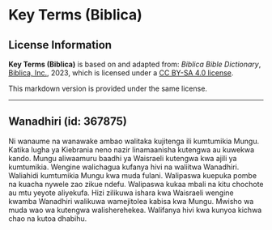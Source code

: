 # Key Terms (Biblica)

## License Information

**Key Terms (Biblica)** is based on and adapted from: _Biblica Bible Dictionary_, [Biblica, Inc.](https://www.biblica.com/), 2023, which is licensed under a [CC BY-SA 4.0 license](https://creativecommons.org/licenses/by-sa/4.0/legalcode.en).

This markdown version is provided under the same license.



--------------------------------

## Wanadhiri (id: 367875)

Ni wanaume na wanawake ambao walitaka kujitenga ili kumtumikia Mungu. Katika lugha ya Kiebrania neno nazir linamaanisha kutengwa au kuwekwa kando. Mungu aliwaamuru baadhi ya Waisraeli kutengwa kwa ajili ya kumtumikia. Wengine walichagua kufanya hivi na waliitwa Wanadhiri. Waliahidi kumtumikia Mungu kwa muda fulani. Walipaswa kuepuka pombe na kuacha nywele zao zikue ndefu. Walipaswa kukaa mbali na kitu chochote au mtu yeyote aliyekufa. Hizi zilikuwa ishara kwa Waisraeli wengine kwamba Wanadhiri walikuwa wamejitolea kabisa kwa Mungu. Mwisho wa muda wao wa kutengwa walisherehekea. Walifanya hivi kwa kunyoa kichwa chao na kutoa dhabihu.


